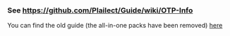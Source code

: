 ### See https://github.com/Plailect/Guide/wiki/OTP-Info

You can find the old guide (the all-in-one packs have been removed) [here](https://github.com/Plailect/OTP/blob/90b95a9e876ba0717d4c7c0ee249eb0b4348b849/New_3DS_Spider.md)
